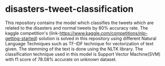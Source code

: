 # disasters-tweet-classification
This repository contains the model which classifies the tweets which are related to the disasters and normal tweets by 80% accuracy rate. The kaggle competition's (link-https://www.kaggle.com/competitions/nlp-getting-started) solution is solved in this repository using different Natural Language Techniques such as TF-IDF technique for vectorization of text given. The stemming of the text is done using the NLTK library. The classification technique used in this model is Support Vector Machine(SVM) with f1 score of 78.08% accurate on unknown dataset.
